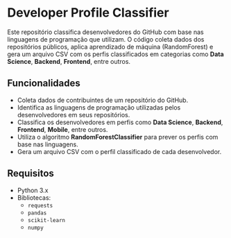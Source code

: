 # Developer Profile Classifier

Este repositório classifica desenvolvedores do GitHub com base nas linguagens de programação que utilizam. O código coleta dados dos repositórios públicos, aplica aprendizado de máquina (RandomForest) e gera um arquivo CSV com os perfis classificados em categorias como **Data Science**, **Backend**, **Frontend**, entre outros.

## Funcionalidades

- Coleta dados de contribuintes de um repositório do GitHub.
- Identifica as linguagens de programação utilizadas pelos desenvolvedores em seus repositórios.
- Classifica os desenvolvedores em perfis como **Data Science**, **Backend**, **Frontend**, **Mobile**, entre outros.
- Utiliza o algoritmo **RandomForestClassifier** para prever os perfis com base nas linguagens.
- Gera um arquivo CSV com o perfil classificado de cada desenvolvedor.

## Requisitos

- Python 3.x
- Bibliotecas:
  - `requests`
  - `pandas`
  - `scikit-learn`
  - `numpy`
